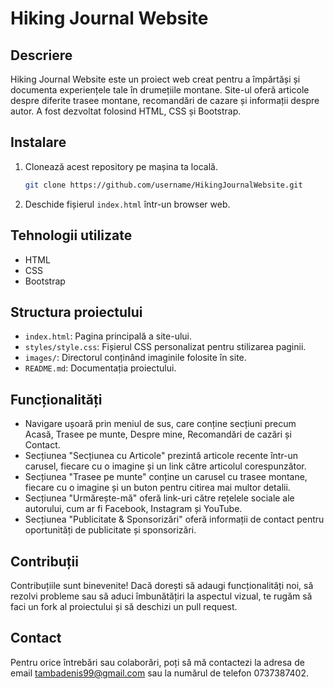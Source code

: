 # Hiking Journal Website

## Descriere

Hiking Journal Website este un proiect web creat pentru a împărtăși și documenta experiențele tale în drumețiile montane. Site-ul oferă articole despre diferite trasee montane, recomandări de cazare și informații despre autor. A fost dezvoltat folosind HTML, CSS și Bootstrap.

## Instalare

1. Clonează acest repository pe mașina ta locală.
    ```bash
    git clone https://github.com/username/HikingJournalWebsite.git
    ```

2. Deschide fișierul `index.html` într-un browser web.

## Tehnologii utilizate

- HTML
- CSS
- Bootstrap

## Structura proiectului

- `index.html`: Pagina principală a site-ului.
- `styles/style.css`: Fișierul CSS personalizat pentru stilizarea paginii.
- `images/`: Directorul conținând imaginile folosite în site.
- `README.md`: Documentația proiectului.

## Funcționalități

- Navigare ușoară prin meniul de sus, care conține secțiuni precum Acasă, Trasee pe munte, Despre mine, Recomandări de cazări și Contact.
- Secțiunea "Secțiunea cu Articole" prezintă articole recente într-un carusel, fiecare cu o imagine și un link către articolul corespunzător.
- Secțiunea "Trasee pe munte" conține un carusel cu trasee montane, fiecare cu o imagine și un buton pentru citirea mai multor detalii.
- Secțiunea "Urmărește-mă" oferă link-uri către rețelele sociale ale autorului, cum ar fi Facebook, Instagram și YouTube.
- Secțiunea "Publicitate & Sponsorizări" oferă informații de contact pentru oportunități de publicitate și sponsorizări.

## Contribuții

Contribuțiile sunt binevenite! Dacă dorești să adaugi funcționalități noi, să rezolvi probleme sau să aduci îmbunătățiri la aspectul vizual, te rugăm să faci un fork al proiectului și să deschizi un pull request.

## Contact

Pentru orice întrebări sau colaborări, poți să mă contactezi la adresa de email tambadenis99@gmail.com sau la numărul de telefon 0737387402.
